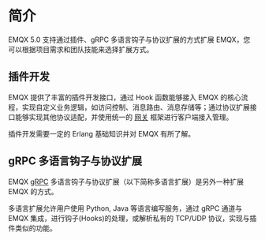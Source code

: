 # 简介

EMQX 5.0 支持通过插件、gRPC 多语言钩子与协议扩展的方式扩展 EMQX，您可以根据项目需求和团队技能来选择扩展方式。

## 插件开发

EMQX 提供了丰富的插件开发接口，通过 Hook 函数能够接入 EMQX 的核心流程，实现自定义业务逻辑，如访问控制、消息路由、消息存储等；通过协议扩展接口能够实现其他协议适配，并使用统一的 [网关](../gateway/gateway.md) 框架进行客户端接入管理。

插件开发需要一定的 Erlang 基础知识并对 EMQX 有所了解。

## gRPC 多语言钩子与协议扩展

EMQX [gRPC](https://grpc.io/) 多语言钩子与协议扩展（以下简称多语言扩展）是另外一种扩展 EMQX 的方式。

多语言扩展允许用户使用 Python, Java 等语言编写服务，通过 gRPC 通道与 EMQX 集成，进行钩子(Hooks)的处理，或解析私有的 TCP/UDP 协议，实现与插件类似的功能。

